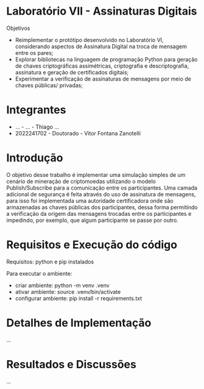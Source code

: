 # Laboratório VII - Assinaturas Digitais

Objetivos
* Reimplementar o protótipo desenvolvido no Laboratório VI, considerando aspectos de Assinatura
Digital na troca de mensagem entre os pares;
* Explorar bibliotecas na linguagem de programação Python para geração de chaves criptográficas
assimétricas, criptografia e descriptografia, assinatura e geração de certificados digitais;
* Experimentar a verificação de assinaturas de mensagens por meio de chaves públicas/ privadas;


# Integrantes

* ... - ... - Thiago ...
* 2022241702 - Doutorado - Vitor Fontana Zanotelli 

# Introdução

O objetivo desse trabalho é implementar uma simulação simples de um cenário de mineração de criptomoedas utilizando o modelo Publish/Subscribe para a comunicação entre os participantes. Uma camada adicional de segurança é feita através do uso de assinatura de mensagens, para isso foi implementada uma autoridade certificadora onde são armazenadas as chaves públicas dos participantes, dessa forma permitindo a verificação da origem das mensagens trocadas entre os participantes e impedindo, por exemplo, que algum participante se passe por outro.

# Requisitos e Execução do código

Requisitos: python e pip instalados

Para executar o ambiente:

* criar ambiente: python -m venv .venv
* ativar ambiente: source .venv/bin/activate
* configurar ambiente: pip install -r requirements.txt

# Detalhes de Implementação 

...

# Resultados e Discussões

...
